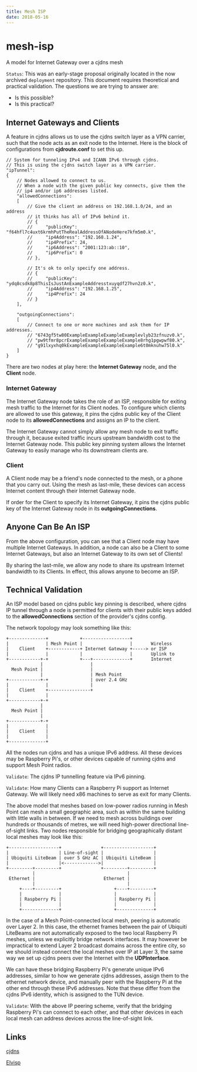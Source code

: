 ```yaml
---
title: Mesh ISP
date: 2018-05-16
---
```


# mesh-isp
A model for Internet Gateway over a cjdns mesh

`Status`: This was an early-stage proposal originally located in the now archived `deployment` repository.  This document requires theoretical and practical validation. The questions we are trying to answer are:

* Is this possible?
* Is this practical?

## Internet Gateways and Clients

A feature in cjdns allows us to use the cjdns switch layer as a VPN carrier, such that the node acts as an exit node to the Internet. Here is the block of configurations from **cjdroute.conf** to set this up.

```
// System for tunneling IPv4 and ICANN IPv6 through cjdns.
// This is using the cjdns switch layer as a VPN carrier.
"ipTunnel":
{
    // Nodes allowed to connect to us.
    // When a node with the given public key connects, give them the
    // ip4 and/or ip6 addresses listed.
    "allowedConnections":
    [
        // Give the client an address on 192.168.1.0/24, and an address
        // it thinks has all of IPv6 behind it.
        // {
        //     "publicKey": "f64hfl7c4uxt6krmhPutTheRealAddressOfANodeHere7kfm5m0.k",
        //     "ip4Address": "192.168.1.24",
        //     "ip4Prefix": 24,
        //     "ip6Address": "2001:123:ab::10",
        //     "ip6Prefix": 0
        // },

        // It's ok to only specify one address.
        // {
        //     "publicKey": "ydq8csdk8p8ThisIsJustAnExampleAddresstxuyqdf27hvn2z0.k",
        //     "ip4Address": "192.168.1.25",
        //     "ip4Prefix": 24
        // }
    ],

    "outgoingConnections":
    [
        // Connect to one or more machines and ask them for IP addresses.
        // "6743gf5tw80ExampleExampleExampleExamplevlyb23zfnuzv0.k",
        // "pw9tfmr8pcrExampleExampleExampleExample8rhg1pgwpwf80.k",
        // "g91lxyxhq0kExampleExampleExampleExample6t0mknuhw75l0.k"
    ]
}
```

There are two nodes at play here: the **Internet Gateway** node, and the **Client** node.

### Internet Gateway

The Internet Gateway node takes the role of an ISP, responsible for exiting mesh traffic to the Internet for its Client nodes. To configure which clients are allowed to use this gateway, it pins the cjdns public key of the Client node to its **allowedConnections** and assigns an IP to the client.

The Internet Gateway cannot simply allow any mesh node to exit traffic through it, because exited traffic incurs upstream bandwidth cost to the Internet Gateway node. This public key pinning system allows the Internet Gateway to easily manage who its downstream clients are.

### Client

A Client node may be a friend's node connected to the mesh, or a phone that you carry out. Using the mesh as last-mile, these devices can access Internet content through their Internet Gateway node.

If order for the Client to specify its Internet Gateway, it pins the cjdns public key of the Internet Gateway node in its **outgoingConnections**.

## Anyone Can Be An ISP

From the above configuration, you can see that a Client node may have multiple Internet Gateways. In addition, a node can also be a Client to some Internet Gateways, but also an Internet Gateway to its own set of Clients!

By sharing the last-mile, we allow any node to share its upstream Internet bandwidth to its Clients. In effect, this allows anyone to become an ISP.

## Technical Validation

An ISP model based on cjdns public key pinning is described, where cjdns IP tunnel through a node is permitted for clients with their public keys added to the **allowedConnections** section of the provider's cjdns config.

The network topology may look something like this:

```
+--------------+            +------------------+
|              | Mesh Point |                  |       Wireless
|    Client    +------------+ Internet Gateway +-----> or ISP
|              |            |                  |       Uplink to
+------------+-+            +---+--------------+       Internet
             |                  |
  Mesh Point |                  |
             |                  | Mesh Point
+------------+-+                | over 2.4 GHz
|              |                |
|    Client    +----------------+
|              |
+------------+-+
             |
  Mesh Point |
             |
+------------+-+
|              |
|    Client    |
|              |
+--------------+
```

All the nodes run cjdns and has a unique IPv6 address. All these devices may be Raspberry Pi's, or other devices capable of running cjdns and support Mesh Point radios.

`Validate`: The cjdns IP tunnelling feature via IPv6 pinning.

`Validate`: How many Clients can a Raspberry Pi support as Internet Gateway. We will likely need x86 machines to serve as exit for many Clients.

The above model that meshes based on low-power radios running in Mesh Point can mesh a small geographic area, such as within the same building with little walls in between. If we need to mesh across buildings over hundreds or thousands of metres, we will need high-power directional line-of-sight links. Two nodes responsible for bridging geographically distant local meshes may look like this:

```
+-------------------+               +-------------------+
|                   | Line-of-sight |                   |
| Ubiquiti LiteBeam | over 5 GHz AC | Ubiquiti LiteBeam |
|                   |<------------->|                   |
+---------+---------+               +---------+---------+
          |                                   |
 Ethernet |                          Ethernet |
          |                                   |
     +----+---------+                    +----+---------+
     |              |                    |              |
     | Raspberry Pi |                    | Raspberry Pi |
     |              |                    |              |
     +--------------+                    +--------------+
```

In the case of a Mesh Point-connected local mesh, peering is automatic over Layer 2. In this case, the ethernet frames between the pair of Ubiquiti LiteBeams are not automatically exposed to the two local Raspberry Pi meshes, unless we explicitly bridge network interfaces. It may however be impractical to extend Layer 2 broadcast domains across the entire city, so we should instead connect the local meshes over IP at Layer 3, the same way we set up cjdns peers over the Internet with the **UDPInterface**.

We can have these bridging Raspberry Pi's generate unique IPv6 addresses, similar to how we generate cjdns addresses, assign them to the ethernet network device, and manually peer with the Raspberry Pi at the other end through these IPv6 addresses. Note that these differ from the cjdns IPv6 identity, which is assigned to the TUN device.

`Validate`: With the above IP peering scheme, verify that the bridging Raspberry Pi's can connect to each other, and that other devices in each local mesh can address devices across the line-of-sight link.

## Links

[cjdns](https://github.com/cjdelisle/cjdns)

[Elvisp](https://github.com/willeponken/elvisp)

